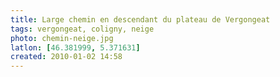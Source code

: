 ```yaml
---
title: Large chemin en descendant du plateau de Vergongeat
tags: vergongeat, coligny, neige
photo: chemin-neige.jpg
latlon: [46.381999, 5.371631]
created: 2010-01-02 14:58
---
```

